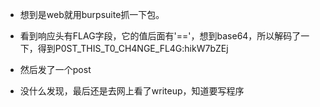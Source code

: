 - 想到是web就用burpsuite抓一下包。


- 看到响应头有FLAG字段，它的值后面有'=='，想到base64，所以解码了一下，得到P0ST_THIS_T0_CH4NGE_FL4G:hikW7bZEj

- 然后发了一个post

- 没什么发现，最后还是去网上看了writeup，知道要写程序
